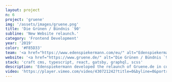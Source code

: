 ```yaml
---
layout: project
n: 6
project: 'gruene'
img: '/assets/images/gruene.png'
title: 'Die Grünen / Bündnis `90'
subline: 'New Website relaunch.'
category: 'Frontend Development'
year: '2019'
color: '#F85D33'
team: '<a href="https://www.edenspiekermann.com/eu/" alt="Edenspiekermann">Edenspiekermann</a>'
website: '<a href="https://www.gruene.de/" alt="Die Grünen / Bündnis `90">www.gruene.com</a>'
stack: 'craft cms, typescript, react, gatsby, graphql, scss'
description: 'Edenspiekermann developed the relaunch of Gruene.de in cooperation with the federal party team. Our Team redesigned and developed the structure and visual language of the website to simplify access to important information. I supported the frontend development team by building components with react and scss.'
video: 'https://player.vimeo.com/video/430721242?title=0&byline=0&portrait=0&sidedock=0&autoplay=1&loop=1'
---
```

